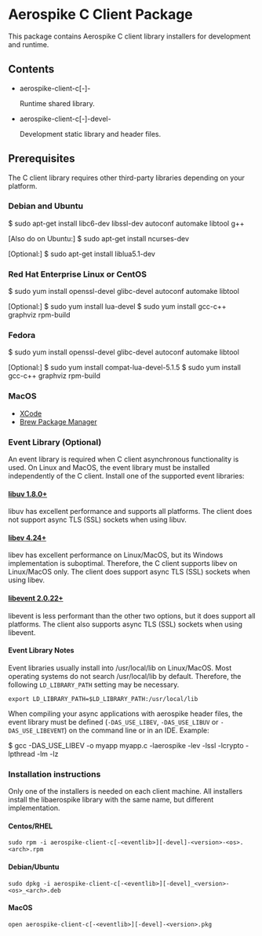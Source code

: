 # Aerospike C Client Package

This package contains Aerospike C client library installers for development
and runtime.

## Contents

* aerospike-client-c[-<eventlib>]-<version>

  Runtime shared library.

* aerospike-client-c[-<eventlib>]-devel-<version>

  Development static library and header files.
      
## Prerequisites

The C client library requires other third-party libraries depending on your platform.

### Debian and Ubuntu

  $ sudo apt-get install libc6-dev libssl-dev autoconf automake libtool g++

  [Also do on Ubuntu:]
  $ sudo apt-get install ncurses-dev

  [Optional:]
  $ sudo apt-get install liblua5.1-dev

### Red Hat Enterprise Linux or CentOS

  $ sudo yum install openssl-devel glibc-devel autoconf automake libtool

  [Optional:]
  $ sudo yum install lua-devel
  $ sudo yum install gcc-c++ graphviz rpm-build 

### Fedora

  $ sudo yum install openssl-devel glibc-devel autoconf automake libtool

  [Optional:]
  $ sudo yum install compat-lua-devel-5.1.5
  $ sudo yum install gcc-c++ graphviz rpm-build 

### MacOS

* [XCode](https://itunes.apple.com/us/app/xcode/id497799835)
* [Brew Package Manager](http://brew.sh)

### Event Library (Optional)

An event library is required when C client asynchronous functionality is used.
On Linux and MacOS, the event library must be installed independently of the C client.
Install one of the supported event libraries:

#### [libuv 1.8.0+](http://docs.libuv.org) 

libuv has excellent performance and supports all platforms.  The client does not
support async TLS (SSL) sockets when using libuv.

#### [libev 4.24+](http://dist.schmorp.de/libev)

libev has excellent performance on Linux/MacOS, but its Windows implementation
is suboptimal.  Therefore, the C client supports libev on Linux/MacOS only.
The client does support async TLS (SSL) sockets when using libev.

#### [libevent 2.0.22+](http://libevent.org)

libevent is less performant than the other two options, but it does support all
platforms.  The client also supports async TLS (SSL) sockets when using libevent.

#### Event Library Notes

Event libraries usually install into /usr/local/lib on Linux/MacOS.  Most
operating systems do not search /usr/local/lib by default.  Therefore, the
following `LD_LIBRARY_PATH` setting may be necessary.

    export LD_LIBRARY_PATH=$LD_LIBRARY_PATH:/usr/local/lib

When compiling your async applications with aerospike header files, the event library
must be defined (`-DAS_USE_LIBEV`, `-DAS_USE_LIBUV` or `-DAS_USE_LIBEVENT`) on the
command line or in an IDE.  Example:

  $ gcc -DAS_USE_LIBEV -o myapp myapp.c -laerospike -lev -lssl -lcrypto -lpthread -lm -lz

### Installation instructions

Only one of the installers is needed on each client machine.  All installers install the libaerospike library with the same name, but different implementation.

#### Centos/RHEL
    sudo rpm -i aerospike-client-c[-<eventlib>][-devel]-<version>-<os>.<arch>.rpm
  
#### Debian/Ubuntu
    sudo dpkg -i aerospike-client-c[-<eventlib>][-devel]_<version>-<os>_<arch>.deb

#### MacOS
    open aerospike-client-c[-<eventlib>][-devel]-<version>.pkg
